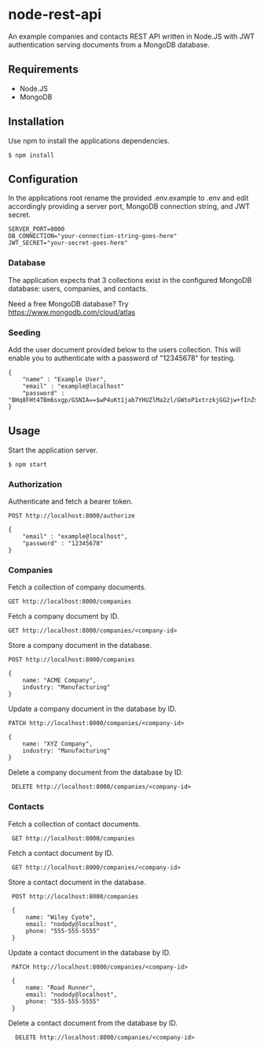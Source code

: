 # node-rest-api

An example companies and contacts REST API written in Node.JS with JWT authentication serving 
documents from a MongoDB database.

## Requirements

- Node.JS
- MongoDB

## Installation

Use npm to install the applications dependencies.

    $ npm install
    
    
## Configuration

In the applications root rename the provided .env.example 
to .env and edit accordingly providing a server port, MongoDB 
connection string, and JWT secret.

    SERVER_PORT=8000
    DB_CONNECTION="your-connection-string-goes-here"
    JWT_SECRET="your-secret-goes-here"
    
### Database

The application expects that 3 collections exist in the 
configured MongoDB database: users, companies, and contacts.

Need a free MongoDB database? Try https://www.mongodb.com/cloud/atlas

### Seeding

Add the user document provided below to the users collection. 
This will enable you to authenticate with a password of "12345678" for testing.

    {
        "name" : "Example User",
        "email" : "example@localhost"
        "password" : "BHq8FHt4TBm6sxgp/GSNIA==$wP4uKt1jab7YHUZlMa2zl/GWtoP1xtrzkjGG2jw+fInZskOyeHO3EGXQanD9VLeejt/YZHCo2VQ1majz1ezQKQ=="
    }
  
## Usage

Start the application server.

    $ npm start
    
 ### Authorization
 
 Authenticate and fetch a bearer token.
 
    POST http://localhost:8000/authorize
    
    {
        "email" : "example@localhost",
        "password" : "12345678"
    }
 
 ### Companies
 
 Fetch a collection of company documents.
 
    GET http://localhost:8000/companies    
    
 Fetch a company document by ID.
 
    GET http://localhost:8000/companies/<company-id>   
    
 Store a company document in the database. 
 
    POST http://localhost:8000/companies
    
    {
        name: "ACME Company",
        industry: "Manufacturing"
    }

 Update a company document in the database by ID. 
 
    PATCH http://localhost:8000/companies/<company-id> 
    
    {
        name: "XYZ Company",
        industry: "Manufacturing"
    }
    
  Delete a company document from the database by ID. 
  
     DELETE http://localhost:8000/companies/<company-id> 
     
### Contacts
      
  Fetch a collection of contact documents.
  
     GET http://localhost:8000/companies    
     
  Fetch a contact document by ID.
  
     GET http://localhost:8000/companies/<company-id>   
     
  Store a contact document in the database. 
  
     POST http://localhost:8000/companies
     
     {
         name: "Wiley Cyote",
         email: "nodody@localhost",
         phone: "555-555-5555"
     }
 
  Update a contact document in the database by ID. 
  
     PATCH http://localhost:8000/companies/<company-id> 
     
     {
         name: "Road Runner",
         email: "nodody@localhost",
         phone: "555-555-5555"
     }
     
   Delete a contact document from the database by ID. 
   
      DELETE http://localhost:8000/companies/<company-id> 
